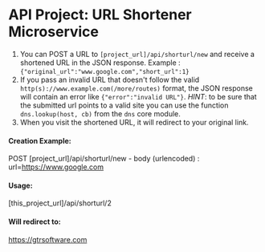 # API Project: URL Shortener Microservice

1. You can POST a URL to `[project_url]/api/shorturl/new` and receive a shortened URL in the JSON response. Example : `{"original_url":"www.google.com","short_url":1}`
2. If you pass an invalid URL that doesn't follow the valid `http(s)://www.example.com(/more/routes)` format, the JSON response will contain an error like `{"error":"invalid URL"}`. *HINT*: to be sure that the submitted url points to a valid site you can use the function `dns.lookup(host, cb)` from the `dns` core module.
3. When you visit the shortened URL, it will redirect to your original link.


#### Creation Example:

POST [project_url]/api/shorturl/new - body (urlencoded) :  url=https://www.google.com

#### Usage:

[this_project_url]/api/shorturl/2

#### Will redirect to:

https://gtrsoftware.com